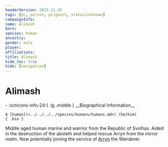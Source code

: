```yaml
---
headerVersion: 2023.11.25
tags: [pc, person, pc/guest, status/unknown]
campaignInfo:
name: Alimash
born:
species: human
ancestry:
gender: male
player:
affiliations:
title: Alimash
hide_toc: true
hide: [navigation]
---
```

# Alimash
<div class="grid cards ext-narrow-margin ext-one-column" markdown>
- :octicons-info-24:{ .lg .middle } __Biographical Information__

    A [human](<../../../../species/humans/humans.md>) (he/him)  
    { .bio }

</div>


Middle aged human marine and warrior from the Republic of Svolhas. Aided in the destruction of the aboleth and helped rescue Arryn from the mirror realm. Now potentially joining the service of [Arryn](<../../../other-humans/arryn.md>) the Wanderer.
